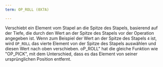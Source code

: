 ```yaml
---
term: OP_ROLL (0X7A)

---
```

Verschiebt ein Element vom Stapel an die Spitze des Stapels, basierend auf der Tiefe, die durch den Wert an der Spitze des Stapels vor der Operation angegeben ist. Wenn zum Beispiel der Wert an der Spitze des Stapels `4` ist, wird `OP_ROLL` das vierte Element von der Spitze des Stapels auswählen und diesen Wert nach oben verschieben. oP_ROLL" hat die gleiche Funktion wie "OP_PICK", mit dem Unterschied, dass es das Element von seiner ursprünglichen Position entfernt.